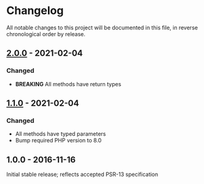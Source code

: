 # Changelog

All notable changes to this project will be documented in this file, in reverse chronological order by release.

## [2.0.0](https://github.com/php-fig/link/compare/1.1.0...2.0.0) - 2021-02-04

### Changed

- **BREAKING** All methods have return types

## [1.1.0](https://github.com/php-fig/link/compare/1.0.1...2.0.0) - 2021-02-04

### Changed

- All methods have typed parameters
- Bump required PHP version to 8.0

## 1.0.0 - 2016-11-16

Initial stable release; reflects accepted PSR-13 specification
